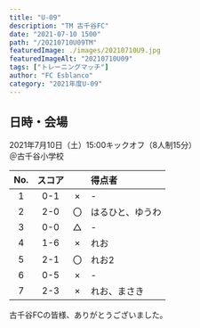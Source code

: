 ```yaml
---
title: "U-09"
description: "TM 古千谷FC"
date: "2021-07-10 1500"
path: "/20210710U09TM"
featuredImage: ./images/20210710U9.jpg
featuredImageAlt: "20210710U09"
tags: ["トレーニングマッチ"]
author: "FC Esblanco"
category: "2021年度U-09"
---
```


## 日時・会場

2021年7月10日（土）15:00キックオフ（8人制15分） <br>
＠古千谷小学校

<script src="https://adm.shinobi.jp/s/f9835040bccb6582c56df68b8f5ecca7"></script>

| No.| スコア |   | 得点者  |
|:--:|:------:|:-:|:--------|
| 1  | 0-1 | × |-|
| 2  | 2-0 | 〇 |はるひと、ゆうわ|
| 3  | 0-0 | △ |-|
| 4  | 1-6 | × |れお|
| 5  | 2-1 | 〇 |れお2|
| 6  | 0-5 | × |-|
| 7  | 2-3 | × |れお、まさき|

古千谷FCの皆様、ありがとうございました。

